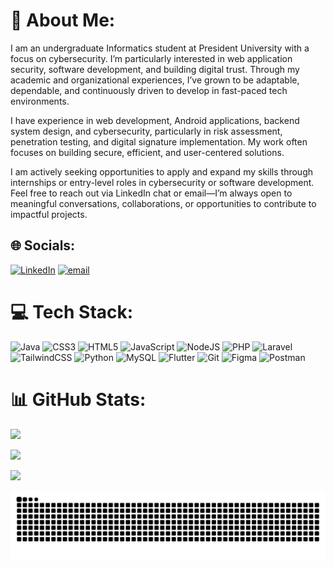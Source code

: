 # 💫 About Me:

I am an undergraduate Informatics student at President University with a focus on cybersecurity. I’m particularly interested in web application security, software development, and building digital trust. Through my academic and organizational experiences, I’ve grown to be adaptable, dependable, and continuously driven to develop in fast-paced tech environments.

I have experience in web development, Android applications, backend system design, and cybersecurity, particularly in risk assessment, penetration testing, and digital signature implementation. My work often focuses on building secure, efficient, and user-centered solutions.

I am actively seeking opportunities to apply and expand my skills through internships or entry-level roles in cybersecurity or software development. Feel free to reach out via LinkedIn chat or email—I’m always open to meaningful conversations, collaborations, or opportunities to contribute to impactful projects.

## 🌐 Socials:

[![LinkedIn](https://img.shields.io/badge/LinkedIn-%230077B5.svg?logo=linkedin&logoColor=white)](https://linkedin.com/in/https://www.linkedin.com/in/lywen-chandra) [![email](https://img.shields.io/badge/Email-D14836?logo=gmail&logoColor=white)](mailto:lywenchandra@gmail.com)

# 💻 Tech Stack:

![Java](https://img.shields.io/badge/java-%23ED8B00.svg?style=for-the-badge&logo=openjdk&logoColor=white) ![CSS3](https://img.shields.io/badge/css3-%231572B6.svg?style=for-the-badge&logo=css3&logoColor=white) ![HTML5](https://img.shields.io/badge/html5-%23E34F26.svg?style=for-the-badge&logo=html5&logoColor=white) ![JavaScript](https://img.shields.io/badge/javascript-%23F7DF1E.svg?style=for-the-badge&logo=javascript&logoColor=black) ![NodeJS](https://img.shields.io/badge/node.js-6DA55F?style=for-the-badge&logo=node.js&logoColor=white) ![PHP](https://img.shields.io/badge/php-%23777BB4.svg?style=for-the-badge&logo=php&logoColor=white) ![Laravel](https://img.shields.io/badge/laravel-%23FF2D20.svg?style=for-the-badge&logo=laravel&logoColor=white) ![TailwindCSS](https://img.shields.io/badge/tailwindcss-%2338B2AC.svg?style=for-the-badge&logo=tailwind-css&logoColor=white) ![Python](https://img.shields.io/badge/python-3670A0?style=for-the-badge&logo=python&logoColor=ffdd54)  ![MySQL](https://img.shields.io/badge/mysql-4479A1.svg?style=for-the-badge&logo=mysql&logoColor=white) ![Flutter](https://img.shields.io/badge/Flutter-%2302569B.svg?style=for-the-badge&logo=Flutter&logoColor=white) ![Git](https://img.shields.io/badge/git-%23F05033.svg?style=for-the-badge&logo=git&logoColor=white) ![Figma](https://img.shields.io/badge/figma-%23F24E1E.svg?style=for-the-badge&logo=figma&logoColor=white) ![Postman](https://img.shields.io/badge/Postman-FF6C37?style=for-the-badge&logo=postman&logoColor=white)

# 📊 GitHub Stats:

![](https://github-readme-stats.vercel.app/api?username=LywCodes&theme=dark&hide_border=false&include_all_commits=false&count_private=false) 



![](https://github-readme-stats.vercel.app/api/top-langs/?username=LywCodes&theme=dark&hide_border=false&include_all_commits=false&count_private=false&layout=compact)


[![](https://visitcount.itsvg.in/api?id=LywCodes&icon=0&color=0)](https://visitcount.itsvg.in)

<img src="https://raw.githubusercontent.com/LywCodes/LywCodes/output/snake.svg" alt="Snake animation" />

